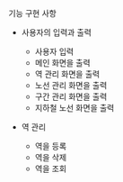 기능 구현 사항

- 사용자의 입력과 출력
    - 사용자 입력
    - 메인 화면을 출력
    - 역 관리 화면을 출력
    - 노선 관리 화면을 출력
    - 구간 관리 화면을 출력
    - 지하철 노선 화면을 출력

- 역 관리 
    - 역을 등록
    - 역을 삭제
    - 역을 조회